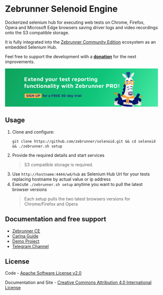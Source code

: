 Zebrunner Selenoid Engine
==================

Dockerized selenium hub for executing web tests on Chrome, Firefox, Opera and Microsoft Edge browsers saving driver logs and video recordings onto the S3 compatible storage.

It is fully integrated into the [Zebrunner Community Edition](https://zebrunner.github.io/zebrunner) ecosystem as an embedded Selenium Hub.

Feel free to support the development with a [**donation**](https://www.paypal.com/donate?hosted_button_id=JLQ4U468TWQPS) for the next improvements.

<p align="center">
  <a href="https://zebrunner.com/"><img alt="Zebrunner" src="./docs/img/zebrunner_intro.png"></a>
</p>

## Usage
1. Clone and configure:
   ```
   git clone https://github.com/zebrunner/selenoid.git && cd selenoid && ./zebrunner.sh setup
   ```
2. Provide the required details and start services
   > S3 compatible storage is required.
4. Use `http://hostname:4444/wd/hub` as Selenium Hub Url for your tests replacing hostname by actual value or ip address
5. Execute `./zebrunner.sh setup` anytime you want to pull the latest browser versions
   > Each setup pulls the two latest browsers versions for Chrome/Firefox and Opera

## Documentation and free support
* [Zebrunner CE](https://zebrunner.github.io/zebrunner) 
* [Carina Guide](https://zebrunner.github.io/carina) 
* [Demo Project](https://github.com/qaprosoft/carina-demo) 
* [Telegram Channel](https://t.me/zebrunner)

## License
Code - [Apache Software License v2.0](http://www.apache.org/licenses/LICENSE-2.0)

Documentation and Site - [Creative Commons Attribution 4.0 International License](http://creativecommons.org/licenses/by/4.0/deed.en_US)
